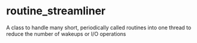 # routine_streamliner
A class to handle many short, periodically called routines into one thread to reduce the number of wakeups or I/O operations
